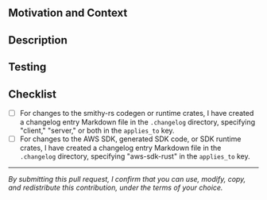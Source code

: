 ## Motivation and Context
<!--- Why is this change required? What problem does it solve? -->
<!--- If it fixes an open issue, please link to the issue here -->

## Description
<!--- Describe your changes in detail -->

## Testing
<!--- Please describe in detail how you tested your changes -->
<!--- Include details of your testing environment, and the tests you ran to -->
<!--- see how your change affects other areas of the code, etc. -->

## Checklist
<!--- If a checkbox below is not applicable, then please DELETE it rather than leaving it unchecked -->
- [ ] For changes to the smithy-rs codegen or runtime crates, I have created a changelog entry Markdown file in the `.changelog` directory, specifying "client," "server," or both in the `applies_to` key.
- [ ] For changes to the AWS SDK, generated SDK code, or SDK runtime crates, I have created a changelog entry Markdown file in the `.changelog` directory, specifying "aws-sdk-rust" in the `applies_to` key.

----

_By submitting this pull request, I confirm that you can use, modify, copy, and redistribute this contribution, under the terms of your choice._
